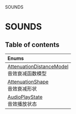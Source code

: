 SOUNDS

# SOUNDS <Badge type="tip" text="Groups" /> <Score text="SOUNDS" />

## Table of contents
| Enums |
| :-----|
| [AttenuationDistanceModel](../enums/Gameplay.AttenuationDistanceModel.md) <br> 音效衰减函数模型 |
| [AttenuationShape](../enums/Gameplay.AttenuationShape.md) <br> 音效衰减形状 |
| [AudioPlayState](../enums/Gameplay.AudioPlayState.md) <br> 音效播放状态 |

